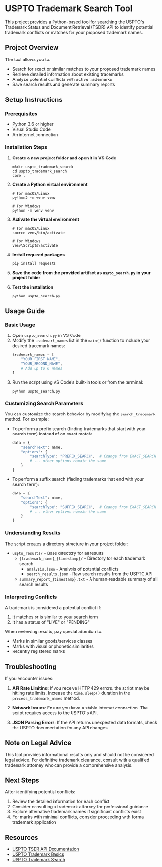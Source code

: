 # USPTO Trademark Search Tool

This project provides a Python-based tool for searching the USPTO's Trademark Status and Document Retrieval (TSDR) API to identify potential trademark conflicts or matches for your proposed trademark names.

## Project Overview

The tool allows you to:
- Search for exact or similar matches to your proposed trademark names
- Retrieve detailed information about existing trademarks
- Analyze potential conflicts with active trademarks
- Save search results and generate summary reports

## Setup Instructions

### Prerequisites
- Python 3.6 or higher
- Visual Studio Code
- An internet connection

### Installation Steps

1. **Create a new project folder and open it in VS Code**
   ```
   mkdir uspto_trademark_search
   cd uspto_trademark_search
   code .
   ```

2. **Create a Python virtual environment**
   ```
   # For macOS/Linux
   python3 -m venv venv
   
   # For Windows
   python -m venv venv
   ```

3. **Activate the virtual environment**
   ```
   # For macOS/Linux
   source venv/bin/activate
   
   # For Windows
   venv\Scripts\activate
   ```

4. **Install required packages**
   ```
   pip install requests
   ```

5. **Save the code from the provided artifact as `uspto_search.py` in your project folder**

6. **Test the installation**
   ```
   python uspto_search.py
   ```

## Usage Guide

### Basic Usage

1. Open `uspto_search.py` in VS Code
2. Modify the `trademark_names` list in the `main()` function to include your desired trademark names:
   ```python
   trademark_names = [
       "YOUR_FIRST_NAME",
       "YOUR_SECOND_NAME",
       # Add up to 6 names
   ]
   ```
3. Run the script using VS Code's built-in tools or from the terminal:
   ```
   python uspto_search.py
   ```

### Customizing Search Parameters

You can customize the search behavior by modifying the `search_trademark` method. For example:

- To perform a prefix search (finding trademarks that start with your search term) instead of an exact match:
  ```python
  data = {
      "searchText": name,
      "options": {
          "searchType": "PREFIX_SEARCH",  # Change from EXACT_SEARCH
          # ... other options remain the same
      }
  }
  ```

- To perform a suffix search (finding trademarks that end with your search term):
  ```python
  data = {
      "searchText": name,
      "options": {
          "searchType": "SUFFIX_SEARCH",  # Change from EXACT_SEARCH
          # ... other options remain the same
      }
  }
  ```

### Understanding Results

The script creates a directory structure in your project folder:
- `uspto_results/` - Base directory for all results
  - `{trademark_name}_{timestamp}/` - Directory for each trademark search
    - `analysis.json` - Analysis of potential conflicts
    - `search_results.json` - Raw search results from the USPTO API
  - `summary_report_{timestamp}.txt` - A human-readable summary of all search results

### Interpreting Conflicts

A trademark is considered a potential conflict if:
1. It matches or is similar to your search term
2. It has a status of "LIVE" or "PENDING"

When reviewing results, pay special attention to:
- Marks in similar goods/services classes
- Marks with visual or phonetic similarities
- Recently registered marks

## Troubleshooting

If you encounter issues:

1. **API Rate Limiting**: If you receive HTTP 429 errors, the script may be hitting rate limits. Increase the `time.sleep()` duration in the `process_trademark_names` method.

2. **Network Issues**: Ensure you have a stable internet connection. The script requires access to the USPTO's API.

3. **JSON Parsing Errors**: If the API returns unexpected data formats, check the USPTO documentation for any API changes.

## Note on Legal Advice

This tool provides informational results only and should not be considered legal advice. For definitive trademark clearance, consult with a qualified trademark attorney who can provide a comprehensive analysis.

## Next Steps

After identifying potential conflicts:
1. Review the detailed information for each conflict
2. Consider consulting a trademark attorney for professional guidance
3. Explore alternative trademark names if significant conflicts exist
4. For marks with minimal conflicts, consider proceeding with formal trademark application

## Resources

- [USPTO TSDR API Documentation](https://developer.uspto.gov/ibd-api/swagger-ui.html)
- [USPTO Trademark Basics](https://www.uspto.gov/trademarks/basics)
- [USPTO Trademark Search](https://tmsearch.uspto.gov/)